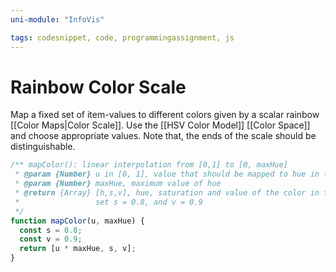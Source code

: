 ```yaml
---
uni-module: "InfoVis"

tags: codesnippet, code, programmingassignment, js
---
```


# Rainbow Color Scale

Map a fixed set of item-values to different colors given by a scalar rainbow [[Color Maps|Color Scale]]. Use the [[HSV Color Model]] [[Color Space]] and choose appropriate values. Note that, the ends of the scale should be distinguishable.

```js
/** mapColor(): linear interpolation from [0,1] to [0, maxHue]
 * @param {Number} u in [0, 1], value that should be mapped to hue in the HSV color model
 * @param {Number} maxHue, maximum value of hue
 * @return {Array} [h,s,v], hue, saturation and value of the color in the HSV color model
 *                 set s = 0.8, and v = 0.9
 */
function mapColor(u, maxHue) {
  const s = 0.8;
  const v = 0.9;
  return [u * maxHue, s, v];
}
```
